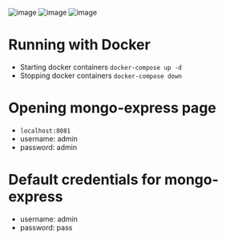 ![image](https://github.com/takkar94/GOAL_APP/assets/53284449/6c040cdd-10b5-4a98-8fd0-3e371d843eba)
![image](https://github.com/takkar94/GOAL_APP/assets/53284449/7b98e8d9-8c61-467a-8793-4c153f148cc8)
![image](https://github.com/takkar94/GOAL_APP/assets/53284449/fd687522-04cc-4053-a11f-1da1d59d89e7)



# Running with Docker
- Starting docker containers 
```docker-compose up -d```
- Stopping docker containers
```docker-compose down```

# Opening mongo-express page
- ```localhost:8081```
- username: admin
- password: admin

# Default credentials for mongo-express
- username: admin
- password: pass 